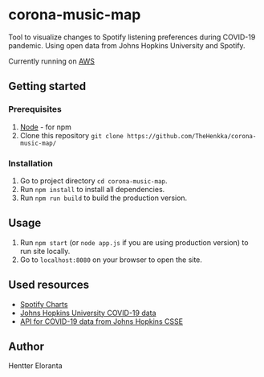 # corona-music-map

Tool to visualize changes to Spotify listening preferences during COVID-19 pandemic. Using open data from Johns Hopkins University and Spotify.

Currently running on [AWS](http://ec2-34-220-99-209.us-west-2.compute.amazonaws.com/)

## Getting started

### Prerequisites
  
  1. [Node](https://nodejs.org/) - for npm
  2. Clone this repository `git clone https://github.com/TheHenkka/corona-music-map/`

  ### Installation

  1. Go to project directory `cd corona-music-map`.
  2. Run `npm install` to install all dependencies.
  3. Run `npm run build` to build the production version.

  ## Usage

  1. Run `npm start` (or `node app.js` if you are using production version) to run site locally.
  2. Go to `localhost:8080` on your browser to open the site.
  

  ## Used resources

- [Spotify Charts](https://spotifycharts.com/regional)
- [Johns Hopkins University COVID-19 data](https://github.com/CSSEGISandData/COVID-19)
- [API for COVID-19 data from Johns Hopkins CSSE](https://covid19api.com/)

## Author
Hentter Eloranta
